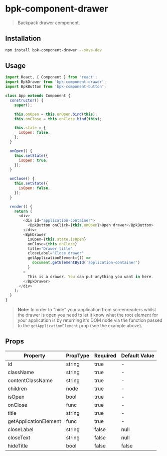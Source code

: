 # bpk-component-drawer

> Backpack drawer component.

## Installation

```sh
npm install bpk-component-drawer --save-dev
```

## Usage

```js
import React, { Component } from 'react';
import BpkDrawer from 'bpk-component-drawer';
import BpkButton from 'bpk-component-button';

class App extends Component {
  constructor() {
    super();

    this.onOpen = this.onOpen.bind(this);
    this.onClose = this.onClose.bind(this);

    this.state = {
      isOpen: false,
    };
  }

  onOpen() {
    this.setState({
      isOpen: true,
    });
  }

  onClose() {
    this.setState({
      isOpen: false,
    });
  }

  render() {
    return (
      <div>
        <div id="application-container">
          <BpkButton onClick={this.onOpen}>Open drawer</BpkButton>
        </div>
        <BpkDrawer
          isOpen={this.state.isOpen}
          onClose={this.onClose}
          title="Drawer title"
          closeLabel="Close drawer"
          getApplicationElement={() =>
            document.getElementById('application-container')
          }
        >
          This is a drawer. You can put anything you want in here.
        </BpkDrawer>
      </div>
    );
  }
}
```

> **Note:** In order to "hide" your application from screenreaders whilst the drawer is open you need to let it know what
  the root element for your application is by returning it's DOM node via the function passed to the
  `getApplicationElement` prop (see the example above).

## Props

| Property              | PropType             | Required | Default Value |
| --------------------- | -------------------- | -------- | ------------- |
| id                    | string               | true     | -             |
| className             | string               | true     | -             |
| contentClassName      | string               | true     | -             |
| children              | node                 | true     | -             |
| isOpen                | bool                 | true     | -             |
| onClose               | func                 | true     | -             |
| title                 | string               | true     | -             |
| getApplicationElement | func                 | true     | -             |
| closeLabel            | string               | false    | null          |
| closeText             | string               | false    | null          |
| hideTitle             | bool                 | false    | false         |
